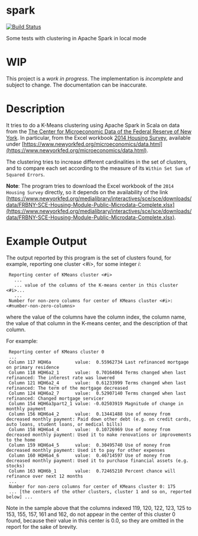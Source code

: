 # spark

[![Build Status](https://travis-ci.org/je-nunez/spark.svg?branch=master)](https://travis-ci.org/je-nunez/spark)

Some tests with clustering in Apache Spark in local mode

# WIP

This project is a *work in progress*. The implementation is *incomplete* and subject to change. The documentation can be inaccurate.

# Description

It tries to do a K-Means clustering using Apache Spark in Scala on data from the [The Center for Microeconomic Data of the Federal Reserve of New York](https://www.newyorkfed.org/microeconomics/index.html). In particular, from the Excel workbook [2014 Housing Survey](https://www.newyorkfed.org/medialibrary/interactives/sce/sce/downloads/data/FRBNY-SCE-Housing-Module-Public-Microdata-Complete.xlsx), available under [https://www.newyorkfed.org/microeconomics/data.html](https://www.newyorkfed.org/microeconomics/data.html).

The clustering tries to increase different cardinalities in the set of clusters, and to compare each set according to the measure of its `Within Set Sum of Squared Errors`.

**Note**: The program tries to download the Excel workbook of the `2014 Housing Survey` directly, so it depends on the availability of the link [https://www.newyorkfed.org/medialibrary/interactives/sce/sce/downloads/data/FRBNY-SCE-Housing-Module-Public-Microdata-Complete.xlsx](https://www.newyorkfed.org/medialibrary/interactives/sce/sce/downloads/data/FRBNY-SCE-Housing-Module-Public-Microdata-Complete.xlsx).

# Example Output

The output reported by this program is the set of clusters found, for example, reporting one cluster *<#i>*, for some integer *i*:

     Reporting center of KMeans cluster <#i>
       ...
       ... value of the columns of the K-means center in this cluster <#i>...
       ...
     Number for non-zero columns for center of KMeans cluster <#i>: <#number-non-zero-columns>

where the value of the columns have the column index, the column name, the value of that column in the K-means center, and the description of that column.

For example:

     Reporting center of KMeans cluster 0
     ...
     Column 117 HQH6a         value:  0.55962734 Last refinanced mortgage on primary residence
     Column 118 HQH6a2_1      value:  0.70164064 Terms changed when last refinanced: The interest rate was lowered
     Column 121 HQH6a2_4      value:  0.61233999 Terms changed when last refinanced: The term of the mortgage decreased
     Column 124 HQH6a2_7      value:  0.52907140 Terms changed when last refinanced: Changed mortgage servicer
     Column 154 HQH6a3part2_1 value: -0.02503919 Magnitude of change in monthly payment
     Column 156 HQH6a4_2      value:  0.13441488 Use of money from decreased monthly payment: Paid down other debt (e.g. on credit cards, auto loans, student loans, or medical bills)
     Column 158 HQH6a4_4      value:  0.10726969 Use of money from decreased monthly payment: Used it to make renovations or improvements to the home
     Column 159 HQH6a4_5      value:  0.30495740 Use of money from decreased monthly payment: Used it to pay for other expenses
     Column 160 HQH6a4_6      value:  0.46714597 Use of money from decreased monthly payment: Used it to purchase financial assets (e.g. stocks)
     Column 163 HQH6b_1       value:  0.72465210 Percent chance will refinance over next 12 months
     ...
     Number for non-zero columns for center of KMeans cluster 0: 175
     ... [the centers of the other clusters, cluster 1 and so on, reported below] ...

Note in the sample above that the columns indexed 119, 120, 122, 123, 125 to 153, 155, 157, 161 and 162, do not appear in the center of this cluster 0 found, because their value in this center is 0.0, so they are omitted in the report for the sake of brevity.

